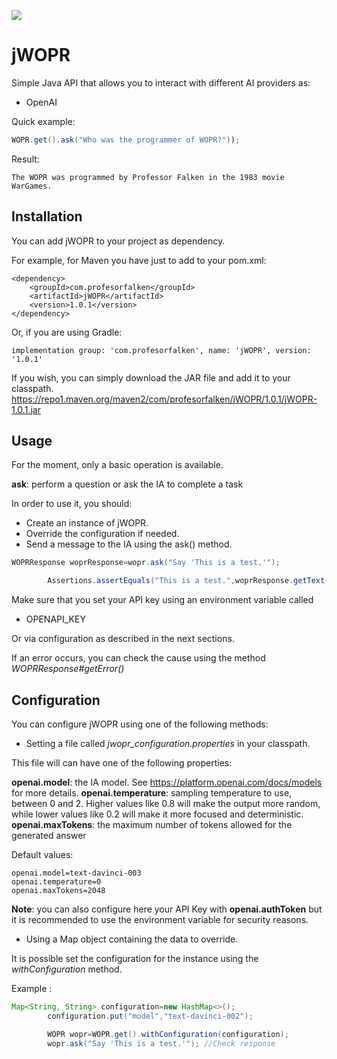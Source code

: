 ![](https://img.shields.io/github/license/profesorfalken/jPowerShell.svg)

# jWOPR

Simple Java API that allows you to interact with different AI providers as:

- OpenAI

Quick example:

```java
WOPR.get().ask("Who was the programmer of WOPR?"));
```

Result:

```
The WOPR was programmed by Professor Falken in the 1983 movie WarGames.
```

## Installation

You can add jWOPR to your project as dependency.

For example, for Maven you have just to add to your pom.xml:

    <dependency>
        <groupId>com.profesorfalken</groupId>
        <artifactId>jWOPR</artifactId>
        <version>1.0.1</version>
    </dependency>

Or, if you are using Gradle:

    implementation group: 'com.profesorfalken', name: 'jWOPR', version: '1.0.1'

If you wish, you can simply download the JAR file and add it to your
classpath. https://repo1.maven.org/maven2/com/profesorfalken/jWOPR/1.0.1/jWOPR-1.0.1.jar

## Usage

For the moment, only a basic operation is available.

**ask**:  perform a question or ask the IA to complete a task

In order to use it, you should:

* Create an instance of jWOPR.
* Override the configuration if needed.
* Send a message to the IA using the ask() method.

```java
WOPRResponse woprResponse=wopr.ask("Say 'This is a test.'");

        Assertions.assertEquals("This is a test.",woprResponse.getText());
``` 

Make sure that you set your API key using an environment variable called

* OPENAPI_KEY

Or via configuration as described in the next sections.

If an error occurs, you can check the cause using the method *WOPRResponse#getError()*

## Configuration

You can configure jWOPR using one of the following methods:

* Setting a file called *jwopr_configuration.properties* in your classpath.

This file will can have one of the following properties:

**openai.model**: the IA model. See https://platform.openai.com/docs/models for more details.
**openai.temperature**: sampling temperature to use, between 0 and 2. Higher values like 0.8 will make the output more
random, while lower values like 0.2 will make it more focused and deterministic.
**openai.maxTokens**: the maximum number of tokens allowed for the generated answer

Default values:

```
openai.model=text-davinci-003
openai.temperature=0
openai.maxTokens=2048
```

**Note**: you can also configure here your API Key with **openai.authToken** but it is recommended to use the
environment variable for security reasons.

* Using a Map object containing the data to override.

It is possible set the configuration for the instance using the *withConfiguration* method.

Example :

```java
Map<String, String> configuration=new HashMap<>();
        configuration.put("model","text-davinci-002");

        WOPR wopr=WOPR.get().withConfiguration(configuration);
        wopr.ask("Say 'This is a test.'"); //Check response
```
